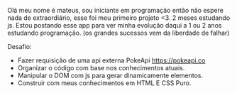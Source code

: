 Olá meu nome é mateus, sou iniciante em programação então não espere nada de extraordiário, esse foi meu primeiro projeto <3.
2 meses estudando js.
Estou postando esse app para ver minha evolução daqui a 1 ou 2 anos estudando programação.
(os grandes sucessos vem da liberdade de falhar)
 
Desafio:
* Fazer requisição de uma api externa PokeApi https://pokeapi.co
* Organizar o código com base nos conhecimentos atuais.
* Manipular o DOM com js para gerar dinamicamente elementos.
* Construir com meus conhecimentos em HTML E CSS Puro.